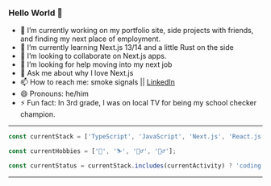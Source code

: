 ### Hello World 👋

- 🔭 I’m currently working on my portfolio site, side projects with friends, and finding my next place of employment.
- 🌱 I’m currently learning Next.js 13/14 and a little Rust on the side
- 👯 I’m looking to collaborate on Next.js apps.
- 🤔 I’m looking for help moving into my next job
- 💬 Ask me about why I love Next.js
- 📫 How to reach me: smoke signals || [LinkedIn](https://www.linkedin.com/in/leifaflor)
- 😄 Pronouns: he/him
- ⚡ Fun fact: In 3rd grade, I was on local TV for being my school checker champion.

___

```javascript
const currentStack = ['TypeScript', 'JavaScript', 'Next.js', 'React.js', 'Node.js', 'Python', 'Flask', 'SQL', 'Rust'];

const currentHobbies = ['🎿', '⛷', '🧗‍♂️', '🚵‍♂️'];

const currentStatus = currentStack.includes(currentActivity) ? 'coding' : 'playing';
```

___
